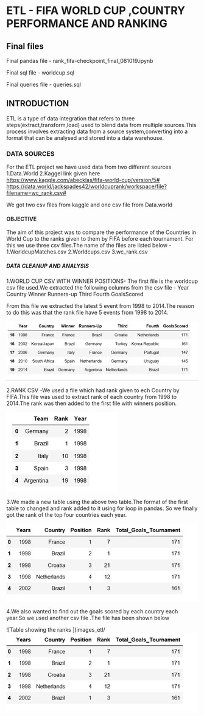 # ETL - FIFA WORLD CUP ,COUNTRY PERFORMANCE AND RANKING

## Final files
Final pandas file -  rank_fifa-checkpoint_final_081019.ipynb

Final sql file - worldcup.sql

Final queries file - queries.sql

## INTRODUCTION
ETL is a type of data integration that refers to three steps(extract,transform,load) used to blend data from multiple sources.This process involves extracting data from a source system,converting into a format that can be analysed and stored into a data warehouse.

### DATA SOURCES 
For the ETL project we have used data from two different sources
1.Data.World
2.Kaggel
       link given here  https://www.kaggle.com/abecklas/fifa-world-cup/version/5#
                        https://data.world/jackspades42/worldcuprank/workspace/file?filename=wc_rank.csv#
  
  We got two csv files from kaggle and one csv file from Data.world
  

#### OBJECTIVE
The aim of this project was to compare the performance of the Countries in World Cup to the ranks given to them by FIFA before each tournament.
For this we use three csv files.The name of the files are listed below -
1.WorldcupMatches.csv
2.Worldcups.csv
3.wc_rank.csv

##### DATA CLEANUP AND ANALYSIS

1.WORLD CUP CSV WITH WINNER POSITIONS- The first file is the worldcup csv file used.We extracted the following columns from the csv file -
Year
Country
Winner
Runners-up
Third 
Fourth
GoalsScored

From this file we extracted the latest 5 event from 1998 to 2014.The reason to do this was that the rank file have 5 events from 1998 to 2014.


![Table showing the cleaned data for positions in World cup ](images_etl/winner_img.PNG)


2.RANK CSV -We used a file which had rank given to ech Country by FIFA.This file was used to extract rank of each country from 1998 to 2014.The rank was then added to the first file with winners position.


![Table showing the ranks ](images_etl/rank_1.PNG)

3.We made a new table using the above two table.The format of the first table to changed and rank added to it using for loop in pandas.
So we finally got the rank of the top four countries each year.

![Table showing the ranks ](images_etl/finalfile_consolidated.PNG)

4.We also wanted to find out the goals scored by each country each year.So we used another csv file .The file has been shown below

![Table showing the ranks ](images_etl/![Table showing the ranks ](images_etl/finalfile_consolidated.PNG)



















